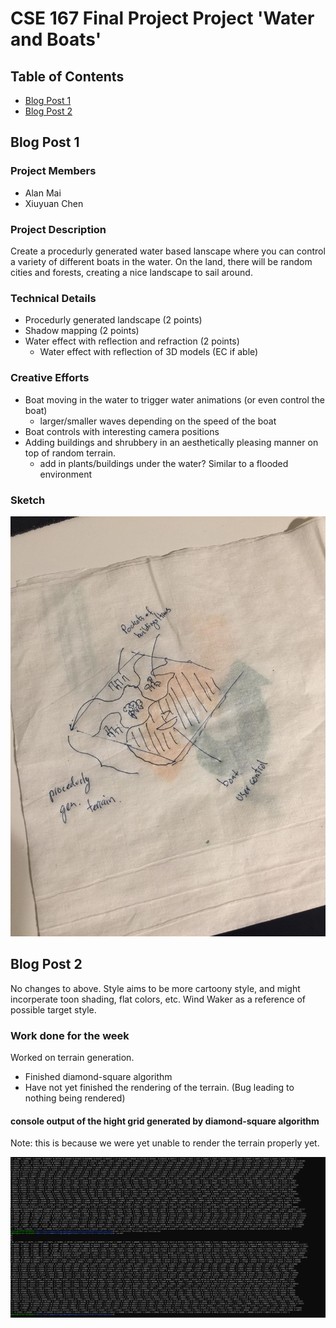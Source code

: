 # CSE 167 Final Project Project 'Water and Boats'

## Table of Contents
- [Blog Post 1](#blog-post-1)
- [Blog Post 2](#blog-post-2)

<a name="blog-post-1"/>

## Blog Post 1

### Project Members

- Alan Mai
- Xiuyuan Chen

### Project Description

Create a procedurly generated water based lanscape where you can control a variety of different boats in the water. On the land, there will be random cities and forests, creating a nice landscape to sail around.

### Technical Details

- Procedurly generated landscape (2 points)
- Shadow mapping (2 points)
- Water effect with reflection and refraction (2 points)
  - Water effect with reflection of 3D models (EC if able)
  
### Creative Efforts

- Boat moving in the water to trigger water animations (or even control the boat)
  - larger/smaller waves depending on the speed of the boat
- Boat controls with interesting camera positions
- Adding buildings and shrubbery in an aesthetically pleasing manner on top of random terrain.
  - add in plants/buildings under the water? Similar to a flooded environment

### Sketch
![Initial Sketch](pics/initial_sketch.jpg)

<a name="blog-post-2"/>

## Blog Post 2

No changes to above. Style aims to be more cartoony style, and might incorperate toon shading, flat colors, etc. Wind Waker as a reference of possible target style.

### Work done for the week

Worked on terrain generation.
- Finished diamond-square algorithm 
- Have not yet finished the rendering of the terrain. (Bug leading to nothing being rendered)

#### console output of the hight grid generated by diamond-square algorithm

Note: this is because we were yet unable to render the terrain properly yet.


![Diamond Square Output](pics/cse167blogpost2.PNG)

